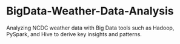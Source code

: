 # BigData-Weather-Data-Analysis
Analyzing NCDC weather data with Big Data tools such as Hadoop, PySpark, and Hive to derive key insights and patterns.
